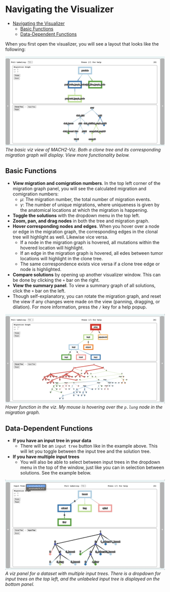 # Navigating the Visualizer

- [Navigating the Visualizer](#navigating-the-visualizer)
  - [Basic Functions](#basic-functions)
  - [Data-Dependent Functions](#data-dependent-functions)

When you first open the visualizer, you will see a layout that looks like the following:

![viz](../figures/first-viz.jpeg)
*The basic viz view of MACH2-Viz. Both a clone tree and its corresponding migration graph will display. View more functionality below.*

## Basic Functions

- **View migration and comigration numbers**. In the top left corner of the migration graph panel, you will see the calculated migration and comigration numbers:
  - $\mu$: The migration number, the total number of migration events.
  - $\gamma$: The number of unique migrations, where uniqueness is given by the anatomical locations at which the migration is happening.
- **Toggle the solutions** with the dropdown menu in the top left.
- **Zoom, pan, and drag nodes** in both the tree and migration graph.
- **Hover corresponding nodes and edges**. When you hover over a node or edge in the migration graph, the corresponding edges in the clonal tree will highlight as well. Likewise vice versa.
  - If a node in the migration graph is hovered, all mutations within the hovered location will highlight.
  - If an edge in the migration graph is hovered, all edes between tumor locations will highlight in the clone tree.
  - The same correspondence exists vice versa if a clone tree edge or node is highlighted.
- **Compare solutions** by opening up another visualizer window. This can be done by clicking the `+` bar on the right.
- **View the summary panel**. To view a summary graph of all solutions, click the `+` bar on the left.
- Though self-explanatory, you can rotate the migration graph, and reset the view if any changes were made on the view (panning, dragging, or dilation). For more information, press the `/` key for a help popup.

![hover-viz](../figures/hover-viz.jpeg)
*Hover function in the viz. My mouse is hovering over the `p.lung` node in the migration graph.*

## Data-Dependent Functions

- **If you have an input tree in your data**
  - There will be an `input tree` button like in the example above. This will let you toggle between the input tree and the solution tree.
- **If you have multiple input trees**
  - You will also be able to select between input trees in the dropdown menu in the top of the window, just like you can in selection between solutions. See the example below.

![multi-input](../figures/multi-input.jpeg)
*A viz panel for a dataset with multiple input trees. There is a dropdown for input trees on the top  left, and the unlabeled input tree is displayed on the bottom panel.*
